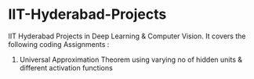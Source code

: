 # IIT-Hyderabad-Projects
IIT Hyderabad Projects in Deep Learning & Computer Vision.
It covers the following coding Assignments :
1. Universal Approximation Theorem using varying no of hidden units & different activation functions

